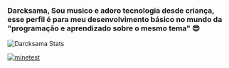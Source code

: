 ### Darcksama, Sou musico e adoro tecnologia desde criança, esse perfil é para meu desenvolvimento básico no mundo da "programação e aprendizado sobre o mesmo tema" 😎 



![Darcksama Stats](https://github-readme-stats.vercel.app/api?username=Darcksama&show_icons=true&theme=radical)

[![minetest](https://img.shields.io/badge/Blogger-FF5722?style=for-the-badge&logo=blogger&logoColor=white
)](https://minetestdicas.blogspot.com/)
